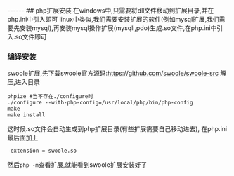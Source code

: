 <head>
     <title>EasySwoole 入门教程|swoole 入门教程|Linux基础|Linux php扩展安装</title>
     <meta name="keywords" content="EasySwoole 入门教程|swoole 入门教程|Linux基础|Linux php扩展安装"/>
     <meta name="description" content="EasySwoole 入门教程|swoole 入门教程|Linux基础|Linux php扩展安装"/>
</head>
---<head>---
## php扩展安装
在windows中,只需要将dll文件移动到扩展目录,并在php.ini中引入即可  
linux中类似,我们需要安装扩展的软件(例如mysql扩展,我们需要先安装mysql),再安装mysql操作扩展(mysqli,pdo)生成.so文件,在php.ini中引入.so文件即可

### 编译安装
swoole扩展,先下载swoole官方源码:https://github.com/swoole/swoole-src
解压,进入目录
```
phpize #当不存在./configure时
./configure --with-php-config=/usr/local/php/bin/php-config
make 
make install
```
这时候.so文件会自动生成到php扩展目录(有些扩展需要自己移动进去),
在php.ini最后面加上
```
 extension = swoole.so
```
然后`php -m`查看扩展,就能看到swoole扩展安装好了